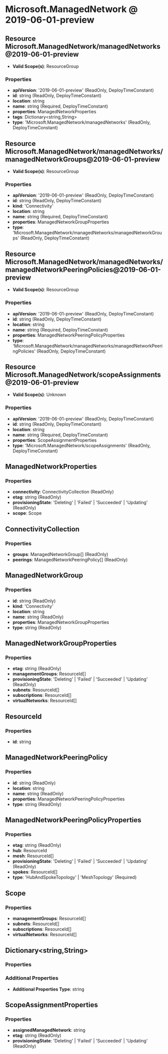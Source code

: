 # Microsoft.ManagedNetwork @ 2019-06-01-preview

## Resource Microsoft.ManagedNetwork/managedNetworks@2019-06-01-preview
* **Valid Scope(s)**: ResourceGroup
### Properties
* **apiVersion**: '2019-06-01-preview' (ReadOnly, DeployTimeConstant)
* **id**: string (ReadOnly, DeployTimeConstant)
* **location**: string
* **name**: string (Required, DeployTimeConstant)
* **properties**: ManagedNetworkProperties
* **tags**: Dictionary<string,String>
* **type**: 'Microsoft.ManagedNetwork/managedNetworks' (ReadOnly, DeployTimeConstant)

## Resource Microsoft.ManagedNetwork/managedNetworks/managedNetworkGroups@2019-06-01-preview
* **Valid Scope(s)**: ResourceGroup
### Properties
* **apiVersion**: '2019-06-01-preview' (ReadOnly, DeployTimeConstant)
* **id**: string (ReadOnly, DeployTimeConstant)
* **kind**: 'Connectivity'
* **location**: string
* **name**: string (Required, DeployTimeConstant)
* **properties**: ManagedNetworkGroupProperties
* **type**: 'Microsoft.ManagedNetwork/managedNetworks/managedNetworkGroups' (ReadOnly, DeployTimeConstant)

## Resource Microsoft.ManagedNetwork/managedNetworks/managedNetworkPeeringPolicies@2019-06-01-preview
* **Valid Scope(s)**: ResourceGroup
### Properties
* **apiVersion**: '2019-06-01-preview' (ReadOnly, DeployTimeConstant)
* **id**: string (ReadOnly, DeployTimeConstant)
* **location**: string
* **name**: string (Required, DeployTimeConstant)
* **properties**: ManagedNetworkPeeringPolicyProperties
* **type**: 'Microsoft.ManagedNetwork/managedNetworks/managedNetworkPeeringPolicies' (ReadOnly, DeployTimeConstant)

## Resource Microsoft.ManagedNetwork/scopeAssignments@2019-06-01-preview
* **Valid Scope(s)**: Unknown
### Properties
* **apiVersion**: '2019-06-01-preview' (ReadOnly, DeployTimeConstant)
* **id**: string (ReadOnly, DeployTimeConstant)
* **location**: string
* **name**: string (Required, DeployTimeConstant)
* **properties**: ScopeAssignmentProperties
* **type**: 'Microsoft.ManagedNetwork/scopeAssignments' (ReadOnly, DeployTimeConstant)

## ManagedNetworkProperties
### Properties
* **connectivity**: ConnectivityCollection (ReadOnly)
* **etag**: string (ReadOnly)
* **provisioningState**: 'Deleting' | 'Failed' | 'Succeeded' | 'Updating' (ReadOnly)
* **scope**: Scope

## ConnectivityCollection
### Properties
* **groups**: ManagedNetworkGroup[] (ReadOnly)
* **peerings**: ManagedNetworkPeeringPolicy[] (ReadOnly)

## ManagedNetworkGroup
### Properties
* **id**: string (ReadOnly)
* **kind**: 'Connectivity'
* **location**: string
* **name**: string (ReadOnly)
* **properties**: ManagedNetworkGroupProperties
* **type**: string (ReadOnly)

## ManagedNetworkGroupProperties
### Properties
* **etag**: string (ReadOnly)
* **managementGroups**: ResourceId[]
* **provisioningState**: 'Deleting' | 'Failed' | 'Succeeded' | 'Updating' (ReadOnly)
* **subnets**: ResourceId[]
* **subscriptions**: ResourceId[]
* **virtualNetworks**: ResourceId[]

## ResourceId
### Properties
* **id**: string

## ManagedNetworkPeeringPolicy
### Properties
* **id**: string (ReadOnly)
* **location**: string
* **name**: string (ReadOnly)
* **properties**: ManagedNetworkPeeringPolicyProperties
* **type**: string (ReadOnly)

## ManagedNetworkPeeringPolicyProperties
### Properties
* **etag**: string (ReadOnly)
* **hub**: ResourceId
* **mesh**: ResourceId[]
* **provisioningState**: 'Deleting' | 'Failed' | 'Succeeded' | 'Updating' (ReadOnly)
* **spokes**: ResourceId[]
* **type**: 'HubAndSpokeTopology' | 'MeshTopology' (Required)

## Scope
### Properties
* **managementGroups**: ResourceId[]
* **subnets**: ResourceId[]
* **subscriptions**: ResourceId[]
* **virtualNetworks**: ResourceId[]

## Dictionary<string,String>
### Properties
### Additional Properties
* **Additional Properties Type**: string

## ScopeAssignmentProperties
### Properties
* **assignedManagedNetwork**: string
* **etag**: string (ReadOnly)
* **provisioningState**: 'Deleting' | 'Failed' | 'Succeeded' | 'Updating' (ReadOnly)

